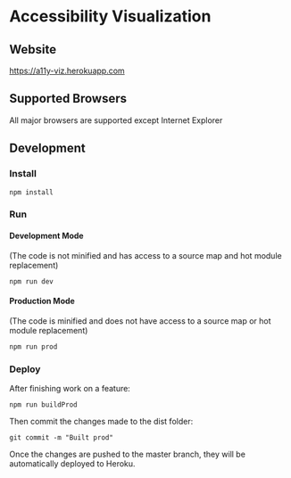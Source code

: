 # Accessibility Visualization
## Website
https://a11y-viz.herokuapp.com
## Supported Browsers
All major browsers are supported except Internet Explorer
## Development
### Install
```
npm install
```
### Run
#### Development Mode
(The code is not minified and has access to a source map and hot module replacement)
```
npm run dev
```
#### Production Mode
(The code is minified and does not have access to a source map or hot module replacement)
```
npm run prod
```
### Deploy
After finishing work on a feature:
```
npm run buildProd
```
Then commit the changes made to the dist folder:
```
git commit -m "Built prod"
```
Once the changes are pushed to the master branch, they will be automatically deployed to Heroku.
